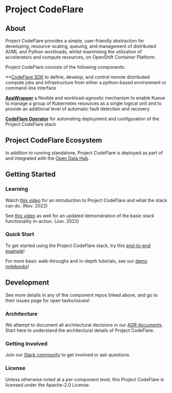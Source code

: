 # Project CodeFlare

## About

Project CodeFlare provides a simple, user-friendly abstraction for developing, resource-scaling, queuing, and management of distributed AI/ML and Python workloads, whilst maximising the utilization of accelerators and compute resources, on OpenShift Container Platform.

Project CodeFlare consists of the following components:

**[CodeFlare SDK][codeflare-sdk] to define, develop, and control remote distributed compute jobs and infrastructure from either a python-based environment or command-line interface

**[AppWrapper][appwrapper]** a flexible and workload-agnostic mechanism to enable Kueue to manage a group of Kubernetes resources as a single logical unit and to provide an additional level of automatic fault detection and recovery

**[CodeFlare Operator][codeflare-operator]** for automating deployment and configuration of the Project CodeFlare stack

## Project CodeFlare Ecosystem

In addition to running standalone, Project CodeFlare is deployed as part of and integrated with the [Open Data Hub][distributed-workloads].

## Getting Started

### Learning

Watch [this video][youtube-demo] for an introduction to Project CodeFlare and what the
stack can do. (Nov. 2022)

See [this video][summit-demo] as well for an updated demonstration of the basic stack functionality in-action. (Jun. 2023)

### Quick Start

To get started using the Project CodeFlare stack, try this [end-to-end example](https://github.com/opendatahub-io/distributed-workloads/tree/main/examples)!

For more basic walk-throughs and in-depth tutorials, see our [demo notebooks][demos]!

## Development

See more details in any of the component repos linked above, and go to their issues page for open tasks/issues!

### Architecture

We attempt to document all architectural decisions in our [ADR documents][adr]. Start here to understand the architectural details of Project CodeFlare.

### Getting Involved

Join our [Slack community][slack] to get involved or ask questions.

### License

Unless otherwise noted at a per-component level, this Project CodeFlare is licensed under the Apache-2.0 License.

[codeflare-sdk]: https://github.com/project-codeflare/codeflare-sdk
[codeflare-cli]: https://github.com/project-codeflare/codeflare-cli
[appwrapper]: https://github.com/project-codeflare/appwrapper
[instascale]: https://github.com/project-codeflare/instascale
[codeflare-operator]: https://github.com/project-codeflare/codeflare-operator
[distributed-workloads]: https://github.com/opendatahub-io/distributed-workloads
[quickstart]: https://github.com/opendatahub-io/distributed-workloads/blob/main/Quick-Start.md
[slack]: https://invite.playplay.io/invite?team_id=T04KQQBTDN3
[adr]: https://github.com/project-codeflare/adr
[demos]: https://github.com/project-codeflare/codeflare-sdk/tree/main/demo-notebooks/guided-demos
[board]: https://github.com/orgs/project-codeflare/projects/8
[youtube-demo]: https://www.youtube.com/watch?v=OAzFBFL5B0k
[summit-demo]: https://youtu.be/U76iIfd9EmE
